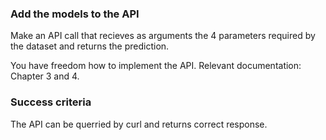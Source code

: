 ### Add the models to the API

Make an API call that recieves as arguments the 4 parameters required by the dataset and returns the prediction.

You have freedom how to implement the API.
Relevant documentation: Chapter 3 and 4.




### Success criteria
The API can be querried by curl and returns correct response.